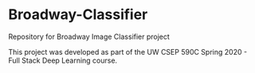 # Broadway-Classifier
Repository for Broadway Image Classifier project

This project was developed as part of the UW CSEP 590C Spring 2020 - Full Stack Deep Learning course.

